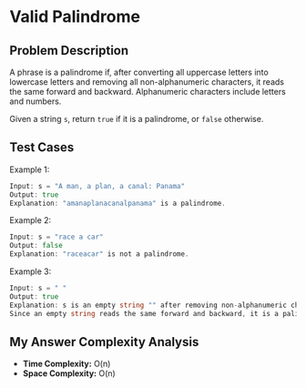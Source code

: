 # Valid Palindrome

## Problem Description

A phrase is a palindrome if, after converting all uppercase letters into lowercase letters and removing all non-alphanumeric characters, it reads the same forward and backward. Alphanumeric characters include letters and numbers.

Given a string `s`, return `true` if it is a palindrome, or `false` otherwise.

## Test Cases

Example 1:
```go
Input: s = "A man, a plan, a canal: Panama"
Output: true
Explanation: "amanaplanacanalpanama" is a palindrome.
```

Example 2:
```go
Input: s = "race a car"
Output: false
Explanation: "raceacar" is not a palindrome.
```

Example 3:
```go
Input: s = " "
Output: true
Explanation: s is an empty string "" after removing non-alphanumeric characters.
Since an empty string reads the same forward and backward, it is a palindrome.
```

## My Answer Complexity Analysis

- **Time Complexity:** O(n)
- **Space Complexity:** O(n)
